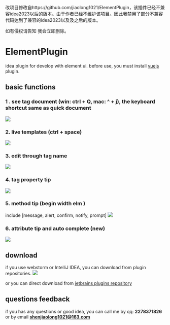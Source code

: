 改项目修改自https://github.com/jiaolong1021/ElementPlugin，该插件已经不兼容idea2023以后的版本。由于作者已经不维护该项目。因此我禁用了部分不兼容代码达到了兼容的idea2023以及及之后的版本。

如有侵权请告知 我会立即删除。

# ElementPlugin
idea plugin for develop with element ui. before use, you must install <a href="https://github.com/JetBrains/intellij-plugins/tree/master/vuejs">vuejs</a> plugin.
## basic functions
### 1 . see tag document (win: ctrl + Q, mac: ^ + j), the keyboard shortcut same as quick document
![](./img/doc.gif)
### 2. live templates (ctrl + space)
![](./img/tip.gif)
### 3. edit through tag name
![](./img/tag.gif)
### 4. tag property tip
![](./img/property.gif)
### 5. method tip (begin width elm )
include [message, alert, confirm, notify, prompt]
![](./img/methods.gif)
### 6. attribute tip and auto complete <a>(new)</a>
![](./img/attr-tip.gif)
## download
if you use webstorm or IntelliJ IDEA, you can download from plugin repositories.
![](./img/idea.png)

or you can direct download from <a href="https://plugins.jetbrains.com/plugin/10524-element">jetbrains plugins repository</a> 
## questions feedback
if you has any questions or good idea, you can call me by qq: **2278371826** or by email **shenjiaolong1021@163.com** 
